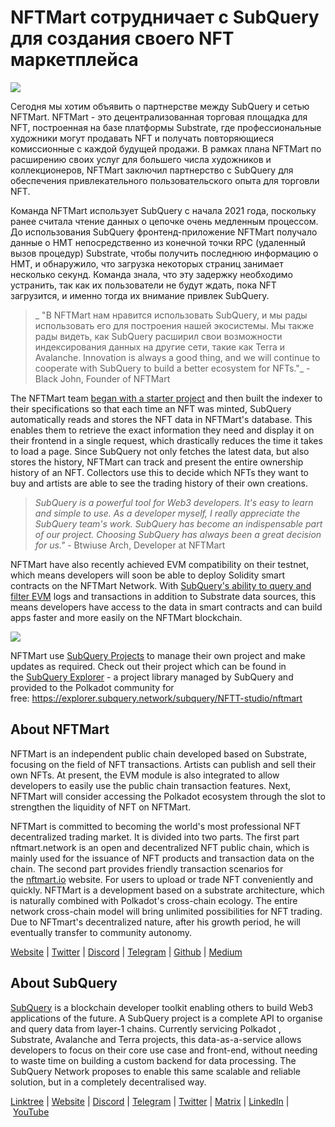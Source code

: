 # NFTMart сотрудничает с SubQuery для создания своего NFT маркетплейса

![](https://miro.medium.com/max/1400/0*vB2_xu-7yCBfqX0Y)

Сегодня мы хотим объявить о партнерстве между SubQuery и сетью NFTMart. NFTMart - это децентрализованная торговая площадка для NFT, построенная на базе платформы Substrate, где профессиональные художники могут продавать NFT и получать повторяющиеся комиссионные с каждой будущей продажи. В рамках плана NFTMart по расширению своих услуг для большего числа художников и коллекционеров, NFTMart заключил партнерство с SubQuery для обеспечения привлекательного пользовательского опыта для торговли NFT.

Команда NFTMart использует SubQuery с начала 2021 года, поскольку ранее считала чтение данных о цепочке очень медленным процессом. До использования SubQuery фронтенд-приложение NFTMart получало данные о НМТ непосредственно из конечной точки RPC (удаленный вызов процедур) Substrate, чтобы получить последнюю информацию о НМТ, и обнаружило, что загрузка некоторых страниц занимает несколько секунд. Команда знала, что эту задержку необходимо устранить, так как их пользователи не будут ждать, пока NFT загрузится, и именно тогда их внимание привлек SubQuery.

> _ "В NFTMart нам нравится использовать SubQuery, и мы рады использовать его для построения нашей экосистемы. Мы также рады видеть, как SubQuery расширил свои возможности индексирования данных на другие сети, такие как Terra и Avalanche. Innovation is always a good thing, and we will continue to cooperate with SubQuery to build a better ecosystem for NFTs."_ - Black John, Founder of NFTMart

The NFTMart team [began with a starter project](https://github.com/orgs/subquery/repositories?language=&q=starter&sort=&type=all) and then built the indexer to their specifications so that each time an NFT was minted, SubQuery automatically reads and stores the NFT data in NFTMart's database. This enables them to retrieve the exact information they need and display it on their frontend in a single request, which drastically reduces the time it takes to load a page. Since SubQuery not only fetches the latest data, but also stores the history, NFTMart can track and present the entire ownership history of an NFT. Collectors use this to decide which NFTs they want to buy and artists are able to see the trading history of their own creations.

> _SubQuery is a powerful tool for Web3 developers. It's easy to learn and simple to use. As a developer myself, I really appreciate the SubQuery team's work. SubQuery has become an indispensable part of our project. Choosing SubQuery has always been a great decision for us."_ - Btwiuse Arch, Developer at NFTMart

NFTMart have also recently achieved EVM compatibility on their testnet, which means developers will soon be able to deploy Solidity smart contracts on the NFTMart Network. With [SubQuery's ability to query and filter EVM](./20211028-moonbeam-evm.md) logs and transactions in addition to Substrate data sources, this means developers have access to the data in smart contracts and can build apps faster and more easily on the NFTMart blockchain.

![](https://miro.medium.com/max/1400/0*_7mYU-un7otKsBM3)

NFTMart use [SubQuery Projects](https://project.subquery.network/) to manage their own project and make updates as required. Check out their project which can be found in the [SubQuery Explorer](https://explorer.subquery.network/) - a project library managed by SubQuery and provided to the Polkadot community for free: https://explorer.subquery.network/subquery/NFTT-studio/nftmart

## About NFTMart

NFTMart is an independent public chain developed based on Substrate, focusing on the field of NFT transactions. Artists can publish and sell their own NFTs. At present, the EVM module is also integrated to allow developers to easily use the public chain transaction features. Next, NFTMart will consider accessing the Polkadot ecosystem through the slot to strengthen the liquidity of NFT on NFTMart.

NFTMart is committed to becoming the world's most professional NFT decentralized trading market. It is divided into two parts. The first part nftmart.network is an open and decentralized NFT public chain, which is mainly used for the issuance of NFT products and transaction data on the chain. The second part provides friendly transaction scenarios for the [nftmart.io](http://nftmart.io/) website. For users to upload or trade NFT conveniently and quickly. NFTMart is a development based on a substrate architecture, which is naturally combined with Polkadot's cross-chain ecology. The entire network cross-chain model will bring unlimited possibilities for NFT trading. Due to NFTmart's decentralized nature, after his growth period, he will eventually transfer to community autonomy.

[Website](http://nftmart.io/) | [Twitter](https://twitter.com/nftmartio) | [Discord](https://discord.gg/jNMeDvvvvR) | [Telegram](https://t.me/NFTMartio) | [Github](https://github.com/NFTT-studio) | [Medium](https://nftmart-io.medium.com/)

## About SubQuery

[SubQuery](https://subquery.network/) is a blockchain developer toolkit enabling others to build Web3 applications of the future. A SubQuery project is a complete API to organise and query data from layer-1 chains. Currently servicing Polkadot , Substrate, Avalanche and Terra projects, this data-as-a-service allows developers to focus on their core use case and front-end, without needing to waste time on building a custom backend for data processing. The SubQuery Network proposes to enable this same scalable and reliable solution, but in a completely decentralised way.

[Linktree](https://linktr.ee/subquerynetwork) | [Website](https://subquery.network/) | [Discord](https://discord.com/invite/78zg8aBSMG) | [Telegram](https://t.me/subquerynetwork) | [Twitter](https://twitter.com/subquerynetwork) | [Matrix](https://matrix.to/#/#subquery:matrix.org) | [LinkedIn](https://www.linkedin.com/company/subquery) | [YouTube](https://www.youtube.com/channel/UCi1a6NUUjegcLHDFLr7CqLw)
